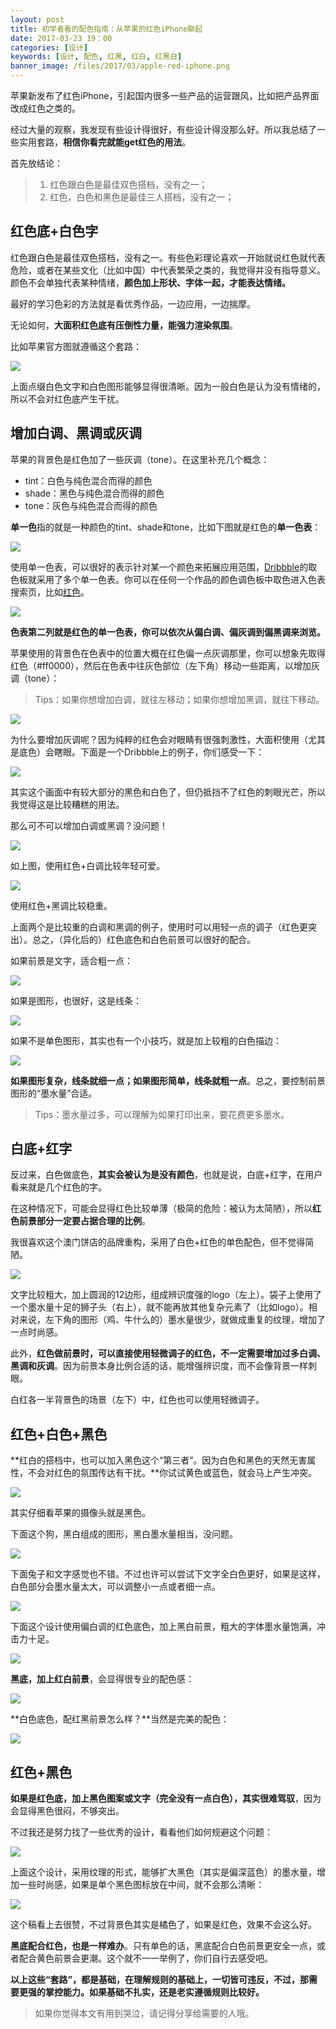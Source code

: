```yaml
---
layout: post
title: 初学者看的配色指南：从苹果的红色iPhone聊起
date: 2017-03-23 19：00
categories: [设计]
keywords: [设计, 配色, 红黑, 红白, 红黑白]
banner_image: /files/2017/03/apple-red-iphone.png
---
```


苹果新发布了红色iPhone，引起国内很多一些产品的运营跟风，比如把产品界面改成红色之类的。

经过大量的观察，我发现有些设计得很好，有些设计得没那么好。所以我总结了一些实用套路，**相信你看完就能get红色的用法**。

首先放结论：

> 1. 红色跟白色是最佳双色搭档，没有之一；
> 2. 红色，白色和黑色是最佳三人搭档，没有之一；

## 红色底+白色字

红色跟白色是最佳双色搭档，没有之一。有些色彩理论喜欢一开始就说红色就代表危险，或者在某些文化（比如中国）中代表繁荣之类的，我觉得并没有指导意义。颜色不会单独代表某种情绪，**颜色加上形状、字体一起，才能表达情绪。**

最好的学习色彩的方法就是看优秀作品，一边应用，一边揣摩。

无论如何，**大面积红色底有压倒性力量，能强力渲染氛围**。

比如苹果官方图就遵循这个套路：

[![](/files/2017/03/apple-red-iphone.png)](http://www.apple.com/shop/buy-iphone/special-edition-iphone-7)

上面点缀白色文字和白色图形能够显得很清晰。因为一般白色是认为没有情绪的，所以不会对红色底产生干扰。

## 增加白调、黑调或灰调

苹果的背景色是红色加了一些灰调（tone）。在这里补充几个概念：

- tint：白色与纯色混合而得的颜色
- shade：黑色与纯色混合而得的颜色
- tone：灰色与纯色混合而得的颜色

**单一色**指的就是一种颜色的tint、shade和tone，比如下图就是红色的**单一色表**：

![](/files/2017/03/DraggedImage-1.png)

使用单一色表，可以很好的表示针对某一个颜色来拓展应用范围，[Dribbble](https://dribbble.com/)的取色板就采用了多个单一色表。你可以在任何一个作品的颜色调色板中取色进入色表搜索页，比如[红色](https://dribbble.com/colors/ff0000)。

![](/files/2017/03/dribbble-color-plate.png)

**色表第二列就是红色的单一色表，你可以依次从偏白调、偏灰调到偏黑调来浏览。**

苹果使用的背景色在色表中的位置大概在红色偏一点灰调那里，你可以想象先取得红色（#ff0000），然后在色表中往灰色部位（左下角）移动一些距离，以增加灰调（tone）：

> Tips：如果你想增加白调，就往左移动；如果你想增加黑调，就往下移动。

![](/files/2017/03/red-color-plate.png)

为什么要增加灰调呢？因为纯粹的红色会对眼睛有很强刺激性，大面积使用（尤其是底色）会瞎眼。下面是一个Dribbble上的例子，你们感受一下：

![](/files/2017/03/red-color.png)

其实这个画面中有较大部分的黑色和白色了，但仍抵挡不了红色的刺眼光芒，所以我觉得这是比较糟糕的用法。

那么可不可以增加白调或黑调？没问题！

![](/files/2017/03/dribbble-color-plate-2.png)

如上图，使用红色+白调比较年轻可爱。

![](/files/2017/03/dribbble-color-plate-3.png)

使用红色+黑调比较稳重。

上面两个是比较重的白调和黑调的例子，使用时可以用轻一点的调子（红色更突出）。总之，（异化后的）红色底色和白色前景可以很好的配合。

如果前景是文字，适合粗一点：

[![](/files/2017/03/tokyo-dribbble.png)](https://dribbble.com/shots/3350242-Tokyo-logotype)

如果是图形，也很好，这是线条：

[![](/files/2017/03/monocons.gif)](https://dribbble.com/shots/1857874-Monocons)

如果不是单色图形，其实也有一个小技巧，就是加上较粗的白色描边：

[![](/files/2017/03/n16_poster.png)](https://dribbble.com/shots/2407241-N16-Semi-Automatic-Assault-Light-Gun)


**如果图形复杂，线条就细一点；如果图形简单，线条就粗一点**。总之，要控制前景图形的“墨水量”合适。

> Tips：墨水量过多，可以理解为如果打印出来，要花费更多墨水。

## 白底+红字

反过来，白色做底色，**其实会被认为是没有颜色**，也就是说，白底+红字，在用户看来就是几个红色的字。

在这种情况下，可能会显得红色比较单薄（极简的危险：被认为太简陋），所以**红色前景部分一定要占据合理的比例**。

我很喜欢这个澳门饼店的品牌重构，采用了白色+红色的单色配色，但不觉得简陋。

![](/files/2017/03/DraggedImage-5.png)

文字比较粗大，加上圆润的12边形，组成辨识度强的logo（左上）。袋子上使用了一个墨水量十足的狮子头（右上），就不能再放其他复杂元素了（比如logo）。相对来说，左下角的图形（鸡、牛什么的）墨水量很少，就做成重复的纹理，增加了一点时尚感。

此外，**红色做前景时，可以直接使用轻微调子的红色，不一定需要增加过多白调、黑调和灰调**。因为前景本身比例合适的话，能增强辨识度，而不会像背景一样刺眼。

白红各一半背景色的场景（左下）中，红色也可以使用轻微调子。

## 红色+白色+黑色

**红白的搭档中，也可以加入黑色这个“第三者”。因为白色和黑色的天然无害属性，不会对红色的氛围传达有干扰。**你试试黄色或蓝色，就会马上产生冲突。

![](/files/2017/03/apple-red-iphone-2.png)

其实仔细看苹果的摄像头就是黑色。

下面这个狗，黑白组成的图形，黑白墨水量相当，没问题。

![](/files/2017/03/frito-1-01-dribbble.jpg)

下面兔子和文字感觉也不错。不过也许可以尝试下文字全白色更好，如果是这样，白色部分会墨水量太大，可以调整小一点或者细一点。

[![](/files/2017/03/03.jpg)](https://dribbble.com/shots/3368780-Falkir-Concept)

下面这个设计使用偏白调的红色底色，加上黑白前景，粗大的字体墨水量饱满，冲击力十足。

[![](/files/2017/03/japanblog_dribbble.png)](https://dribbble.com/shots/3305431-Tokyo-Travelers-Identity)

**黑底，加上红白前景**，会显得很专业的配色感：

[![](/files/2017/03/music_player_transition.gif)](https://dribbble.com/shots/1850527-Music-Player-Transition)

**白色底色，配红黑前景怎么样？**当然是完美的配色：

![](/files/2017/03/qq.png)

## 红色+黑色

**如果是红色底，加上黑色图案或文字（完全没有一点白色），其实很难驾驭**，因为会显得黑色很闷，不够突出。

不过我还是努力找了一些优秀的设计，看看他们如何规避这个问题：

[![](/files/2017/03/drib192.jpg)](https://dribbble.com/shots/1259306-Outdoorsy)

上面这个设计，采用纹理的形式，能够扩大黑色（其实是偏深蓝色）的墨水量，增加一些时尚感，如果是单个黑色图标放在中间，就不会那么清晰：

[![](/files/2017/03/Parliament-Hill-x2.png)](https://dribbble.com/shots/1341642-Parliament-Hill/attachments/190094)

这个稿看上去很赞，不过背景色其实是橘色了，如果是红色，效果不会这么好。

**黑底配合红色，也是一样难办**。只有单色的话，黑底配合白色前景更安全一点，或者配合黄色前景会更潮。这个就不一一举例了，你们自行去感受吧。

**以上这些“套路”，都是基础，在理解规则的基础上，一切皆可违反，不过，那需要更强的掌控能力。如果基础不扎实，还是老实遵循规则比较好。**

> 如果你觉得本文有用到哭泣，请记得分享给需要的人哦。
